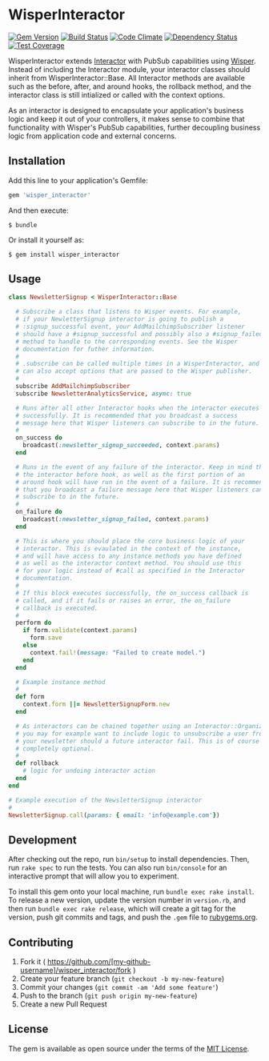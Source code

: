 # WisperInteractor

[![Gem Version](https://img.shields.io/gem/v/wisper_interactor.svg?style=flat)](https://rubygems.org/gems/wisper_interactor)
[![Build Status](https://secure.travis-ci.org/activefx/wisper_interactor.png)](http://travis-ci.org/activefx/wisper_interactor)
[![Code Climate](https://codeclimate.com/github/activefx/wisper_interactor/badges/gpa.svg)](https://codeclimate.com/github/activefx/wisper_interactor)
[![Dependency Status](https://gemnasium.com/activefx/wisper_interactor.png)](https://gemnasium.com/activefx/wisper_interactor)
[![Test Coverage](https://codeclimate.com/github/activefx/wisper_interactor/badges/coverage.svg)](https://codeclimate.com/github/activefx/wisper_interactor/coverage)

WisperInteractor extends [Interactor](https://github.com/collectiveidea/interactor) with PubSub capabilities using [Wisper](https://github.com/krisleech/wisper). Instead of including the Interactor module, your interactor classes should inherit from WisperInteractor::Base. All Interactor methods are available such as the before, after, and around hooks, the rollback method, and the interactor class is still intialized or called with the context options. 

As an interactor is designed to encapsulate your application's business logic and keep it out of your controllers, it makes sense to combine that functionality with Wisper's PubSub capabilities, further decoupling business logic from application code and external concerns. 

## Installation

Add this line to your application's Gemfile:

```ruby
gem 'wisper_interactor'
```

And then execute:

    $ bundle

Or install it yourself as:

    $ gem install wisper_interactor

## Usage

````ruby 
class NewsletterSignup < WisperInteractor::Base 

  # Subscribe a class that listens to Wisper events. For example, 
  # if your NewletterSignup interactor is going to publish a 
  # :signup_successful event, your AddMailchimpSubscriber listener
  # should have a #signup_successful and possibly also a #signup_failed
  # method to handle to the corresponding events. See the Wisper 
  # documentation for futher information.  
  # 
  # .subscribe can be called multiple times in a WisperInteractor, and
  # can also accept options that are passed to the Wisper publisher. 
  # 
  subscribe AddMailchimpSubscriber
  subscribe NewsletterAnalyticsService, async: true

  # Runs after all other Interactor hooks when the interactor executes 
  # successfully. It is recommended that you broadcast a success 
  # message here that Wisper listeners can subscribe to in the future.
  # 
  on_success do
    broadcast(:newsletter_signup_succeeded, context.params)
  end

  # Runs in the event of any failure of the interactor. Keep in mind that
  # the interactor before hook, as well as the first portion of an 
  # around hook will have run in the event of a failure. It is recommended
  # that you broadcast a failure message here that Wisper listeners can 
  # subscribe to in the future.
  # 
  on_failure do
    broadcast(:newsletter_signup_failed, context.params)
  end

  # This is where you should place the core business logic of your 
  # interactor. This is evaulated in the context of the instance, 
  # and will have access to any instance methods you have defined 
  # as well as the interactor context method. You should use this
  # for your logic instead of #call as specified in the Interactor
  # documentation. 
  # 
  # If this block executes successfully, the on_success callback is
  # called, and if it fails or raises an error, the on_failure 
  # callback is executed. 
  # 
  perform do
    if form.validate(context.params)
      form.save
    else
      context.fail!(message: "Failed to create model.")
    end
  end

  # Example instance method
  # 
  def form
    context.form ||= NewsletterSignupForm.new
  end

  # As interactors can be chained together using an Interactor::Organizer, 
  # you may for example want to include logic to unsubscribe a user from 
  # your newsletter should a future interactor fail. This is of course 
  # completely optional. 
  # 
  def rollback
    # logic for undoing interactor action 
  end
end

# Example execution of the NewsletterSignup interactor
# 
NewsletterSignup.call(params: { email: 'info@example.com'})
````

## Development

After checking out the repo, run `bin/setup` to install dependencies. Then, run `rake spec` to run the tests. You can also run `bin/console` for an interactive prompt that will allow you to experiment.

To install this gem onto your local machine, run `bundle exec rake install`. To release a new version, update the version number in `version.rb`, and then run `bundle exec rake release`, which will create a git tag for the version, push git commits and tags, and push the `.gem` file to [rubygems.org](https://rubygems.org).

## Contributing

1. Fork it ( https://github.com/[my-github-username]/wisper_interactor/fork )
2. Create your feature branch (`git checkout -b my-new-feature`)
3. Commit your changes (`git commit -am 'Add some feature'`)
4. Push to the branch (`git push origin my-new-feature`)
5. Create a new Pull Request

## License

The gem is available as open source under the terms of the [MIT License](http://opensource.org/licenses/MIT).

